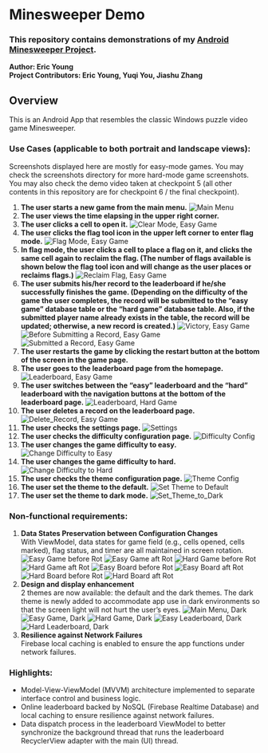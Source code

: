 # Minesweeper Demo
### This repository contains demonstrations of my [Android Minesweeper Project](https://github.com/EricYoung37/cse5236Minesweeper.git).
**Author: Eric Young**<br>
**Project Contributors: Eric Young, Yuqi You, Jiashu Zhang**

## Overview
This is an Android App that resembles the classic Windows puzzle video game Minesweeper.<br>

### Use Cases (applicable to both portrait and landscape views):
Screenshots displayed here are mostly for easy-mode games. You may check the screenshots directory for more hard-mode game screenshots.
You may also check the demo video taken at checkpoint 5 (all other contents in this repository are for checkpoint 6 / the final checkpoint).
1. **The user starts a new game from the main menu.**
![Main Menu](screenshots/1_1_main_menu.jpg)
2. **The user views the time elapsing in the upper right corner.**
3. **The user clicks a cell to open it.**
![Clear Mode, Easy Game](screenshots/2_1_easy_clear.jpg)
4. **The user clicks the flag tool icon in the upper left corner to enter flag mode.**
![Flag Mode, Easy Game](screenshots/2_2_easy_flag.jpg)
5. **In flag mode, the user clicks a cell to place a flag on it, and clicks the same cell again to
   reclaim the flag. (The number of flags available is shown below the flag tool icon and will
   change as the user places or reclaims flags.)**
![Reclaim Flag, Easy Game](screenshots/2_3_easy_reclaim_flag.jpg)
6. **The user submits his/her record to the leaderboard if he/she successfully finishes the
   game. (Depending on the difficulty of the game the user completes, the record will be
   submitted to the “easy game” database table or the “hard game” database table. Also, if
   the submitted player name already exists in the table, the record will be updated;
   otherwise, a new record is created.)**
![Victory, Easy Game](screenshots/2_4_easy_Victory.jpg)
![Before Submitting a Record, Easy Game](screenshots/2_5_easy_before_submitting_record.jpg)
![Submitted a Record, Easy Game](screenshots/2_6_easy_submitted_record.jpg)
7. **The user restarts the game by clicking the restart button at the bottom of the screen in
   the game page.**
8. **The user goes to the leaderboard page from the homepage.**
![Leaderboard, Easy Game](screenshots/3_1_easy_leaderboard.jpg)
9. **The user switches between the “easy” leaderboard and the “hard” leaderboard with the
   navigation buttons at the bottom of the leaderboard page.**
![Leaderboard, Hard Game](screenshots/3_3_hard_ld.jpg)
10. **The user deletes a record on the leaderboard page.**
![Delete_Record, Easy Game](screenshots/3_2_easy_ld_delete.jpg)
11. **The user checks the settings page.**
![Settings](screenshots/5_1_settings.jpg)
12. **The user checks the difficulty configuration page.**
![Difficulty Config](screenshots/6_1_difficulty_config.jpg)
13. **The user changes the game difficulty to easy.**
![Change Difficulty to Easy](screenshots/6_2_change_to_easy.jpg)
14. **The user changes the game difficulty to hard.**
![Change Difficulty to Hard](screenshots/6_3_change_to_hard.jpg)
15. **The user checks the theme configuration page.**
![Theme Config](screenshots/7_1_theme_config.jpg)
16. **The user set the theme to the default.**
![Set Theme to Default](screenshots/7_2_set_default_theme.jpg)
17. **The user set the theme to dark mode.**
![Set_Theme_to_Dark](screenshots/7_3_set_dark_theme.jpg)

### Non-functional requirements:
1. **Data States Preservation between Configuration Changes**<br>
With ViewModel, data states for game field (e.g., cells opened, cells marked), flag status,
and timer are all maintained in screen rotation.
![Easy Game before Rot](screenshots/9_1_easy_before_rot.jpg)
![Easy Game aft Rot](screenshots/9_2_easy_aft_rot.jpg)
![Hard Game before Rot](screenshots/9_3_hard_before_rot.jpg)
![Hard Game aft Rot](screenshots/9_4_hard_aft_rot.jpg)
![Easy Board before Rot](screenshots/9_5_easy_board_before_rot.jpg)
![Easy Board aft Rot](screenshots/9_6_easy_board_aft_rot.jpg)
![Hard Board before Rot](screenshots/9_7_hard_board_before_rot.jpg)
![Hard Board aft Rot](screenshots/9_8_hard_board_aft_rot.jpg)
2. **Design and display enhancement**<br>
2 themes are now available: the default and the dark themes. The dark theme is newly
added to accommodate app use in dark environments so that the screen light will not
hurt the user’s eyes.
![Main Menu, Dark](screenshots/8_1_main_menu_dark.jpg)
![Easy Game, Dark](screenshots/8_2_easy_game_dark.jpg)
![Hard Game, Dark](screenshots/8_3_hard_game_dark.jpg)
![Easy Leaderboard, Dark](screenshots/8_4_easy_ld_dark.jpg)
![Hard Leaderboard, Dark](screenshots/8_5_hard_ld_dark.jpg)
3. **Resilience against Network Failures**<br>
Firebase local caching is enabled to ensure the app functions under network failures.
### Highlights:
- Model-View-ViewModel (MVVM) architecture implemented to separate interface control and business logic.
- Online leaderboard backed by NoSQL (Firebase Realtime Database) and local caching to ensure resilience against network failures.
- Data dispatch process in the leaderboard ViewModel to better synchronize the background thread that runs the leaderboard RecyclerView adapter with the main (UI) thread.